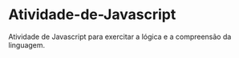 # Atividade-de-Javascript
Atividade de Javascript para exercitar a lógica e a compreensão da linguagem.
